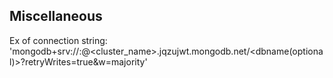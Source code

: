 ## Miscellaneous

Ex of connection string: 'mongodb+srv://<username>:<password>@<cluster_name>.jqzujwt.mongodb.net/<dbname(optional)>?retryWrites=true&w=majority'
